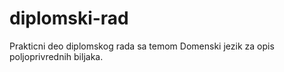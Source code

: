 # diplomski-rad
Prakticni deo diplomskog rada sa temom Domenski jezik za opis poljoprivrednih biljaka.
